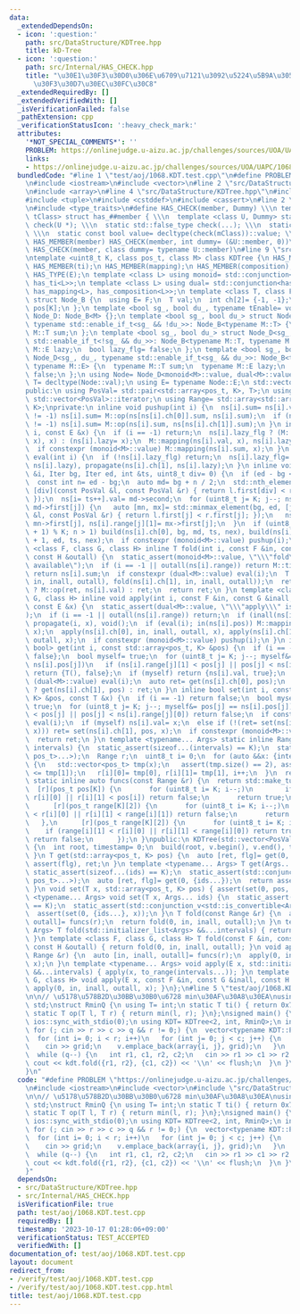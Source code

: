 ```yaml
---
data:
  _extendedDependsOn:
  - icon: ':question:'
    path: src/DataStructure/KDTree.hpp
    title: kD-Tree
  - icon: ':question:'
    path: src/Internal/HAS_CHECK.hpp
    title: "\u30E1\u30F3\u30D0\u306E\u6709\u7121\u3092\u5224\u5B9A\u3059\u308B\u30C6\
      \u30F3\u30D7\u30EC\u30FC\u30C8"
  _extendedRequiredBy: []
  _extendedVerifiedWith: []
  _isVerificationFailed: false
  _pathExtension: cpp
  _verificationStatusIcon: ':heavy_check_mark:'
  attributes:
    '*NOT_SPECIAL_COMMENTS*': ''
    PROBLEM: https://onlinejudge.u-aizu.ac.jp/challenges/sources/UOA/UAPC/1068
    links:
    - https://onlinejudge.u-aizu.ac.jp/challenges/sources/UOA/UAPC/1068
  bundledCode: "#line 1 \"test/aoj/1068.KDT.test.cpp\"\n#define PROBLEM \"https://onlinejudge.u-aizu.ac.jp/challenges/sources/UOA/UAPC/1068\"\
    \n#include <iostream>\n#include <vector>\n#line 2 \"src/DataStructure/KDTree.hpp\"\
    \n#include <array>\n#line 4 \"src/DataStructure/KDTree.hpp\"\n#include <algorithm>\n\
    #include <tuple>\n#include <cstddef>\n#include <cassert>\n#line 2 \"src/Internal/HAS_CHECK.hpp\"\
    \n#include <type_traits>\n#define HAS_CHECK(member, Dummy) \\\n template <class\
    \ tClass> struct has_##member { \\\n  template <class U, Dummy> static std::true_type\
    \ check(U *); \\\n  static std::false_type check(...); \\\n  static tClass *mClass;\
    \ \\\n  static const bool value= decltype(check(mClass))::value; \\\n };\n#define\
    \ HAS_MEMBER(member) HAS_CHECK(member, int dummy= (&U::member, 0))\n#define HAS_TYPE(member)\
    \ HAS_CHECK(member, class dummy= typename U::member)\n#line 9 \"src/DataStructure/KDTree.hpp\"\
    \ntemplate <uint8_t K, class pos_t, class M> class KDTree {\n HAS_MEMBER(op);\n\
    \ HAS_MEMBER(ti);\n HAS_MEMBER(mapping);\n HAS_MEMBER(composition);\n HAS_TYPE(T);\n\
    \ HAS_TYPE(E);\n template <class L> using monoid= std::conjunction<has_T<L>, has_op<L>,\
    \ has_ti<L>>;\n template <class L> using dual= std::conjunction<has_T<L>, has_E<L>,\
    \ has_mapping<L>, has_composition<L>>;\n template <class T, class F= std::nullptr_t>\
    \ struct Node_B {\n  using E= F;\n  T val;\n  int ch[2]= {-1, -1};\n  pos_t range[K][2],\
    \ pos[K];\n };\n template <bool sg_, bool du_, typename tEnable= void> struct\
    \ Node_D: Node_B<M> {};\n template <bool sg_, bool du_> struct Node_D<sg_, du_,\
    \ typename std::enable_if_t<sg_ && !du_>>: Node_B<typename M::T> {\n  typename\
    \ M::T sum;\n };\n template <bool sg_, bool du_> struct Node_D<sg_, du_, typename\
    \ std::enable_if_t<!sg_ && du_>>: Node_B<typename M::T, typename M::E> {\n  typename\
    \ M::E lazy;\n  bool lazy_flg= false;\n };\n template <bool sg_, bool du_> struct\
    \ Node_D<sg_, du_, typename std::enable_if_t<sg_ && du_>>: Node_B<typename M::T,\
    \ typename M::E> {\n  typename M::T sum;\n  typename M::E lazy;\n  bool lazy_flg=\
    \ false;\n };\n using Node= Node_D<monoid<M>::value, dual<M>::value>;\n using\
    \ T= decltype(Node::val);\n using E= typename Node::E;\n std::vector<Node> ns;\n\
    public:\n using PosVal= std::pair<std::array<pos_t, K>, T>;\n using Iter= typename\
    \ std::vector<PosVal>::iterator;\n using Range= std::array<std::array<pos_t, 2>,\
    \ K>;\nprivate:\n inline void pushup(int i) {\n  ns[i].sum= ns[i].val;\n  if (ns[i].ch[0]\
    \ != -1) ns[i].sum= M::op(ns[ns[i].ch[0]].sum, ns[i].sum);\n  if (ns[i].ch[1]\
    \ != -1) ns[i].sum= M::op(ns[i].sum, ns[ns[i].ch[1]].sum);\n }\n inline void propagate(int\
    \ i, const E &x) {\n  if (i == -1) return;\n  ns[i].lazy_flg ? (M::composition(ns[i].lazy,\
    \ x), x) : (ns[i].lazy= x);\n  M::mapping(ns[i].val, x), ns[i].lazy_flg= true;\n\
    \  if constexpr (monoid<M>::value) M::mapping(ns[i].sum, x);\n }\n inline void\
    \ eval(int i) {\n  if (!ns[i].lazy_flg) return;\n  ns[i].lazy_flg= false;\n  propagate(ns[i].ch[0],\
    \ ns[i].lazy), propagate(ns[i].ch[1], ns[i].lazy);\n }\n inline void build(int\
    \ &i, Iter bg, Iter ed, int &ts, uint8_t div= 0) {\n  if (ed - bg < 1) return;\n\
    \  const int n= ed - bg;\n  auto md= bg + n / 2;\n  std::nth_element(bg, md, ed,\
    \ [div](const PosVal &l, const PosVal &r) { return l.first[div] < r.first[div];\
    \ });\n  ns[i= ts++].val= md->second;\n  for (uint8_t j= K; j--; ns[i].pos[j]=\
    \ md->first[j]) {\n   auto [mn, mx]= std::minmax_element(bg, ed, [j](const PosVal\
    \ &l, const PosVal &r) { return l.first[j] < r.first[j]; });\n   ns[i].range[j][0]=\
    \ mn->first[j], ns[i].range[j][1]= mx->first[j];\n  }\n  if (uint8_t nex= (div\
    \ + 1) % K; n > 1) build(ns[i].ch[0], bg, md, ts, nex), build(ns[i].ch[1], md\
    \ + 1, ed, ts, nex);\n  if constexpr (monoid<M>::value) pushup(i);\n }\n template\
    \ <class F, class G, class H> inline T fold(int i, const F &in, const G &inall,\
    \ const H &outall) {\n  static_assert(monoid<M>::value, \"\\\"fold\\\" is not\
    \ available\");\n  if (i == -1 || outall(ns[i].range)) return M::ti();\n  if (inall(ns[i].range))\
    \ return ns[i].sum;\n  if constexpr (dual<M>::value) eval(i);\n  T ret= M::op(fold(ns[i].ch[0],\
    \ in, inall, outall), fold(ns[i].ch[1], in, inall, outall));\n  ret= in(ns[i].pos)\
    \ ? M::op(ret, ns[i].val) : ret;\n  return ret;\n }\n template <class F, class\
    \ G, class H> inline void apply(int i, const F &in, const G &inall, const H &outall,\
    \ const E &x) {\n  static_assert(dual<M>::value, \"\\\"apply\\\" is not available\"\
    );\n  if (i == -1 || outall(ns[i].range)) return;\n  if (inall(ns[i].range)) return\
    \ propagate(i, x), void();\n  if (eval(i); in(ns[i].pos)) M::mapping(ns[i].val,\
    \ x);\n  apply(ns[i].ch[0], in, inall, outall, x), apply(ns[i].ch[1], in, inall,\
    \ outall, x);\n  if constexpr (monoid<M>::value) pushup(i);\n }\n inline std::pair<T,\
    \ bool> get(int i, const std::array<pos_t, K> &pos) {\n  if (i == -1) return {T(),\
    \ false};\n  bool myself= true;\n  for (uint8_t j= K; j--; myself&= pos[j] ==\
    \ ns[i].pos[j])\n   if (ns[i].range[j][1] < pos[j] || pos[j] < ns[i].range[j][0])\
    \ return {T(), false};\n  if (myself) return {ns[i].val, true};\n  if constexpr\
    \ (dual<M>::value) eval(i);\n  auto ret= get(ns[i].ch[0], pos);\n  return !ret.second\
    \ ? get(ns[i].ch[1], pos) : ret;\n }\n inline bool set(int i, const std::array<pos_t,\
    \ K> &pos, const T &x) {\n  if (i == -1) return false;\n  bool myself= true, ret=\
    \ true;\n  for (uint8_t j= K; j--; myself&= pos[j] == ns[i].pos[j])\n   if (ns[i].range[j][1]\
    \ < pos[j] || pos[j] < ns[i].range[j][0]) return false;\n  if constexpr (dual<M>::value)\
    \ eval(i);\n  if (myself) ns[i].val= x;\n  else if (!(ret= set(ns[i].ch[0], pos,\
    \ x))) ret= set(ns[i].ch[1], pos, x);\n  if constexpr (monoid<M>::value) pushup(i);\n\
    \  return ret;\n }\n template <typename... Args> static inline Range to_range(std::initializer_list<Args>...\
    \ intervals) {\n  static_assert(sizeof...(intervals) == K);\n  static_assert(std::conjunction_v<std::is_same<Args,\
    \ pos_t>...>);\n  Range r;\n  uint8_t i= 0;\n  for (auto &&x: {intervals...})\
    \ {\n   std::vector<pos_t> tmp(x);\n   assert(tmp.size() == 2), assert(tmp[0]\
    \ <= tmp[1]);\n   r[i][0]= tmp[0], r[i][1]= tmp[1], i++;\n  }\n  return r;\n }\n\
    \ static inline auto funcs(const Range &r) {\n  return std::make_tuple(\n    \
    \  [r](pos_t pos[K]) {\n       for (uint8_t i= K; i--;)\n        if (pos[i] <\
    \ r[i][0] || r[i][1] < pos[i]) return false;\n       return true;\n      },\n\
    \      [r](pos_t range[K][2]) {\n       for (uint8_t i= K; i--;)\n        if (range[i][0]\
    \ < r[i][0] || r[i][1] < range[i][1]) return false;\n       return true;\n   \
    \   },\n      [r](pos_t range[K][2]) {\n       for (uint8_t i= K; i--;)\n    \
    \    if (range[i][1] < r[i][0] || r[i][1] < range[i][0]) return true;\n      \
    \ return false;\n      });\n }\npublic:\n KDTree(std::vector<PosVal> v): ns(v.size())\
    \ {\n  int root, timestamp= 0;\n  build(root, v.begin(), v.end(), timestamp);\n\
    \ }\n T get(std::array<pos_t, K> pos) {\n  auto [ret, flg]= get(0, pos);\n  return\
    \ assert(flg), ret;\n }\n template <typename... Args> T get(Args... ids) {\n \
    \ static_assert(sizeof...(ids) == K);\n  static_assert(std::conjunction_v<std::is_convertible<Args,\
    \ pos_t>...>);\n  auto [ret, flg]= get(0, {ids...});\n  return assert(flg), ret;\n\
    \ }\n void set(T x, std::array<pos_t, K> pos) { assert(set(0, pos, x)); }\n template\
    \ <typename... Args> void set(T x, Args... ids) {\n  static_assert(sizeof...(ids)\
    \ == K);\n  static_assert(std::conjunction_v<std::is_convertible<Args, pos_t>...>);\n\
    \  assert(set(0, {ids...}, x));\n }\n T fold(const Range &r) {\n  auto [in, inall,\
    \ outall]= funcs(r);\n  return fold(0, in, inall, outall);\n }\n template <typename...\
    \ Args> T fold(std::initializer_list<Args> &&...intervals) { return fold(to_range(intervals...));\
    \ }\n template <class F, class G, class H> T fold(const F &in, const G &inall,\
    \ const H &outall) { return fold(0, in, inall, outall); }\n void apply(E x, const\
    \ Range &r) {\n  auto [in, inall, outall]= funcs(r);\n  apply(0, in, inall, outall,\
    \ x);\n }\n template <typename... Args> void apply(E x, std::initializer_list<Args>\
    \ &&...intervals) { apply(x, to_range(intervals...)); }\n template <class F, class\
    \ G, class H> void apply(E x, const F &in, const G &inall, const H &outall) {\
    \ apply(0, in, inall, outall, x); }\n};\n#line 5 \"test/aoj/1068.KDT.test.cpp\"\
    \n\n// \u5178\u578B2D\u30BB\u30B0\u6728 min\u30AF\u30A8\u30EA\nusing namespace\
    \ std;\nstruct RminQ {\n using T= int;\n static T ti() { return 0x7fffffff; }\n\
    \ static T op(T l, T r) { return min(l, r); }\n};\nsigned main() {\n cin.tie(0);\n\
    \ ios::sync_with_stdio(0);\n using KDT= KDTree<2, int, RminQ>;\n int r, c, q;\n\
    \ for (; cin >> r >> c >> q && r != 0;) {\n  vector<typename KDT::PosVal> v;\n\
    \  for (int i= 0; i < r; i++)\n   for (int j= 0; j < c; j++) {\n    int grid;\n\
    \    cin >> grid;\n    v.emplace_back(array{i, j}, grid);\n   }\n  KDT kdt(v);\n\
    \  while (q--) {\n   int r1, c1, r2, c2;\n   cin >> r1 >> c1 >> r2 >> c2;\n  \
    \ cout << kdt.fold({r1, r2}, {c1, c2}) << '\\n' << flush;\n  }\n }\n return 0;\n\
    }\n"
  code: "#define PROBLEM \"https://onlinejudge.u-aizu.ac.jp/challenges/sources/UOA/UAPC/1068\"\
    \n#include <iostream>\n#include <vector>\n#include \"src/DataStructure/KDTree.hpp\"\
    \n\n// \u5178\u578B2D\u30BB\u30B0\u6728 min\u30AF\u30A8\u30EA\nusing namespace\
    \ std;\nstruct RminQ {\n using T= int;\n static T ti() { return 0x7fffffff; }\n\
    \ static T op(T l, T r) { return min(l, r); }\n};\nsigned main() {\n cin.tie(0);\n\
    \ ios::sync_with_stdio(0);\n using KDT= KDTree<2, int, RminQ>;\n int r, c, q;\n\
    \ for (; cin >> r >> c >> q && r != 0;) {\n  vector<typename KDT::PosVal> v;\n\
    \  for (int i= 0; i < r; i++)\n   for (int j= 0; j < c; j++) {\n    int grid;\n\
    \    cin >> grid;\n    v.emplace_back(array{i, j}, grid);\n   }\n  KDT kdt(v);\n\
    \  while (q--) {\n   int r1, c1, r2, c2;\n   cin >> r1 >> c1 >> r2 >> c2;\n  \
    \ cout << kdt.fold({r1, r2}, {c1, c2}) << '\\n' << flush;\n  }\n }\n return 0;\n\
    }"
  dependsOn:
  - src/DataStructure/KDTree.hpp
  - src/Internal/HAS_CHECK.hpp
  isVerificationFile: true
  path: test/aoj/1068.KDT.test.cpp
  requiredBy: []
  timestamp: '2023-10-17 01:28:06+09:00'
  verificationStatus: TEST_ACCEPTED
  verifiedWith: []
documentation_of: test/aoj/1068.KDT.test.cpp
layout: document
redirect_from:
- /verify/test/aoj/1068.KDT.test.cpp
- /verify/test/aoj/1068.KDT.test.cpp.html
title: test/aoj/1068.KDT.test.cpp
---
```

